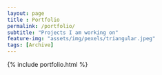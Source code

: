 ```yaml
--- 
layout: page
title : Portfolio 
permalink: /portfolio/
subtitle: "Projects I am working on" 
feature-img: "assets/img/pexels/triangular.jpeg"
tags: [Archive]
---
```


{% include portfolio.html %}
